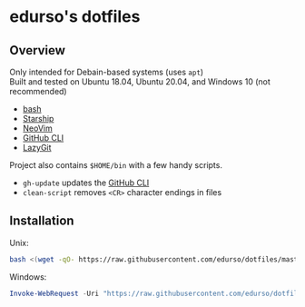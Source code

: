 # edurso's dotfiles

## Overview

Only intended for Debain-based systems (uses `apt`)\
Built and tested on Ubuntu 18.04, Ubuntu 20.04, and Windows 10 (not recommended)

*   [bash](https://www.gnu.org/software/bash/)
*   [Starship](https://starship.rs/)
*   [NeoVim](https://neovim.io/)
*   [GitHub CLI](https://cli.github.com/)
*   [LazyGit](https://github.com/jesseduffield/lazygit)

Project also contains `$HOME/bin` with a few handy scripts.

*   `gh-update` updates the [GitHub CLI](https://cli.github.com/)
*   `clean-script` removes `<CR>` character endings in files

## Installation

Unix:

```bash
bash <(wget -qO- https://raw.githubusercontent.com/edurso/dotfiles/master/install.sh)
```

Windows:

```powershell
Invoke-WebRequest -Uri "https://raw.githubusercontent.com/edurso/dotfiles/master/install.ps1" -OutFile ".\install.ps1"; .\install.ps1; rm .\install.ps1
```
